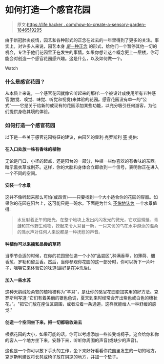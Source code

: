 # 如何打造一个感官花园

> 原文:[https://life hacker . com/how-to-create-a-sensory-garden-1846519295](https://lifehacker.com/how-to-create-a-sensory-garden-1846519295)

由于新冠肺炎疫情，园艺和各种形式的正念在过去的一年里得到了更多的关注。事实上，对许多人来说，园艺本身 [*是*一种正念](https://lifehacker.com/get-a-houseplant-to-feel-more-in-control-of-your-life-1845973542) 的形式，给他们一个暂停其他一切的机会，专注于他们花园里正在发生的事情。如果你想让这个概念更上一层楼，你可能会对创造一个感官花园感兴趣。这是什么，以及如何做一个。

Watch

### 什么是感官花园？

从本质上来说，一个感官花园就像它听起来的那样:一个被设计成使用所有五种感官(触觉、嗅觉、味觉、听觉和视觉)来体验的花园。感官花园没有单一的“公式”——它是关于给新的或现有的花园添加某些功能，以充分吸引任何游客，为他们提供身临其境的体验。

### 如何打造一个感官花园

以下是一些关于感官花园特征的建议，由园艺的霍利·克罗斯利 [等](https://www.gardeningetc.com/us/design/sensory-garden-ideas?region-switch=1616105118) 提供:

#### 在入口处放一株有香味的植物

无论是门口，小径的起点，还是阳台的一部分，种植一些你喜欢的有香味的东西。暗示熏衣草或荆芥。这样，你的大脑和身体会立即收到一个信号，表明你正在进入一个不同的空间。

#### 安装一个水景

这并不像听起来那么可怕(或昂贵)——只要找到一个大小适合你的花园的容器。如果你的花园在阳台上，这可能只是一碗水。下面是为什么 [不悦地认为](https://www.gardeningetc.com/us/design/sensory-garden-ideas?region-switch=1616105118) 一个水景值得:

> 水反射着正午的阳光，在整个地块上发出闪闪发光的微光，它欢迎蜻蜓、青蛙和其他野生动物，摸起来令人耳目一新，一只来访的鸟在水中游泳的温柔的溅水声对任何人来说都是一种抚慰的声音。

#### 种植你可以采摘和品尝的草药

当季节合适的时候，在你的花园里创造一个小的“品尝区”,种满香草，如薄荷、细香葱、罗勒和留兰香。然后，当你参观你花园的这一部分时，你可以折下一片叶子，咀嚼它来体验它的味道(最好是在冲洗后)。

#### 加入一些水苏

这种天鹅绒般柔软的植物被称为“羊耳”，是让你的感官花园更加实用的好方法。克罗斯利写道:“它们有着美丽的银色色调，夏天到来时经常会开出紫色或白色的穗状花。”。"把它们放在座位区周围，或者沿着一条通道，这样就能给人一种舒缓的感觉."

#### 创造一个空间坐下来，把一切都吸收进去

根据花园的大小，如果可能的话，你可以考虑添加一些长凳或椅子。这会给你和你的客人一个地方坐下来，安静下来，听听你周围的声音(或缺少的声音)。

这也是一个你可以放下手头的工作，坐下来好好看看你花园里发生的一切的地方。克罗斯利建议将长凳或椅子放在阴凉的地方，并加一个垫子。